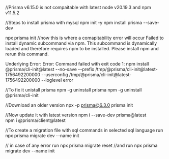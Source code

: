 //Prisma v6.15.0 is not compaitable with latest node v20.19.3 and npm v11.5.2 

//Steps to install prisma with mysql
npm init -y
npm install prisma --save-dev

npx prisma init 
//now this is where a comapitability error will occur 
Failed to install dynamic subcommand via npm.
        This subcommand is dynamically loaded and therefore requires npm to be installed.
        Please install npm and rerun this command.

Underlying Error:
Error: Command failed with exit code 1: npm install @prisma/cli-init@latest --no-save --prefix /tmp/@prisma/cli-init@latest-1756492200000 --userconfig /tmp/@prisma/cli-init@latest-1756492200000 --loglevel error

//To fix it unistall prisma
npm -g uninstall prisma 
npm -g uninstall @prisma/cli-init 

 //Download an older version
npx -p prisma@6.3.0 prisma init

//Now update it with latest version
npm i --save-dev prisma@latest             
npm i @prisma/client@latest 




//To create a migration file with sql commands in selected sql language run 
npx prisma migrate dev --name init

// in case of any error run 
npx prisma migrate reset
//and run 
npx prisma migrate dev --name init


